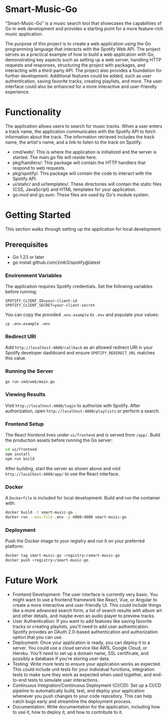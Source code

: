 # Smart-Music-Go

"Smart-Music-Go" is a music search tool that showcases the capabilities of Go in web development and provides a starting point for a more feature-rich music application.

The purpose of this project is to create a web application using the Go programming language that interacts with the Spotify Web API. The project serves as a practical example of how to build a web application with Go, demonstrating key aspects such as setting up a web server, handling HTTP requests and responses, structuring the project with packages, and interacting with a third-party API. The project also provides a foundation for further development. Additional features could be added, such as user authentication, saving favorite tracks, creating playlists, and more. The user interface could also be enhanced for a more interactive and user-friendly experience.

# Functionality
The application allows users to search for music tracks. When a user enters a track name, the application communicates with the Spotify API to fetch information about the track. The information retrieved includes the track name, the artist's name, and a link to listen to the track on Spotify.

- cmd/web/: This is where the application is initialized and the server is started. The main.go file will reside here.
- pkg/handlers/: This package will contain the HTTP handlers that respond to web requests.
- pkg/spotify/: This package will contain the code to interact with the Spotify API.
- ui/static/ and ui/templates/: These directories will contain the static files (CSS, JavaScript) and HTML templates for your application.
- go.mod and go.sum: These files are used by Go's module system.

# Getting Started
This section walks through setting up the application for local development.

## Prerequisites
- Go 1.23 or later
- go install github.com/zmb3/spotify@latest


### Environment Variables
The application requires Spotify credentials. Set the following variables before running:

```
SPOTIFY_CLIENT_ID=your-client-id
SPOTIFY_CLIENT_SECRET=your-client-secret
```

You can copy the provided `.env.example` to `.env` and populate your values:

```
cp .env.example .env
```

### Redirect URI
Add `http://localhost:4000/callback` as an allowed redirect URI in your Spotify
developer dashboard and ensure `SPOTIFY_REDIRECT_URL` matches this value.

### Running the Server

```bash
go run cmd/web/main.go
```

### Viewing Results
Visit `http://localhost:4000/login` to authorize with Spotify. After authorization, open `http://localhost:4000/playlists` or perform a search.

### Frontend Setup

The React frontend lives under `ui/frontend` and is served from `/app/`.
Build the production assets before running the Go server:

```bash
cd ui/frontend
npm install
npm run build
```

After building, start the server as shown above and visit
`http://localhost:4000/app/` to use the React interface.

### Docker
A `Dockerfile` is included for local development. Build and run the container with:

```bash
docker build -t smart-music-go .
docker run --env-file .env -p 4000:4000 smart-music-go
```

### Deployment
Push the Docker image to your registry and run it on your preferred platform:

```bash
docker tag smart-music-go <registry>/smart-music-go
docker push <registry>/smart-music-go
```



# Future Work
- Frontend Development: The user interface is currently very basic. You might want to use a frontend framework like React, Vue, or Angular to create a more interactive and user-friendly UI. This could include things like a more advanced search form, a list of search results with album art and other details, and maybe even an audio player to preview tracks.
- User Authentication: If you want to add features like saving favorite tracks or creating playlists, you'll need to add user authentication. Spotify provides an OAuth 2.0-based authentication and authorization option that you can use.
- Deployment: Once your application is ready, you can deploy it to a server. You could use a cloud service like AWS, Google Cloud, or Heroku. You'll need to set up a domain name, SSL certificate, and possibly a database if you're storing user data.
- Testing: Write more tests to ensure your application works as expected. This could include unit tests for your individual functions, integration tests to make sure they work as expected when used together, and end-to-end tests to simulate user interactions.
- Continuous Integration/Continuous Deployment (CI/CD): Set up a CI/CD pipeline to automatically build, test, and deploy your application whenever you push changes to your code repository. This can help catch bugs early and streamline the deployment process.
- Documentation: Write documentation for the application, including how to use it, how to deploy it, and how to contribute to it.
